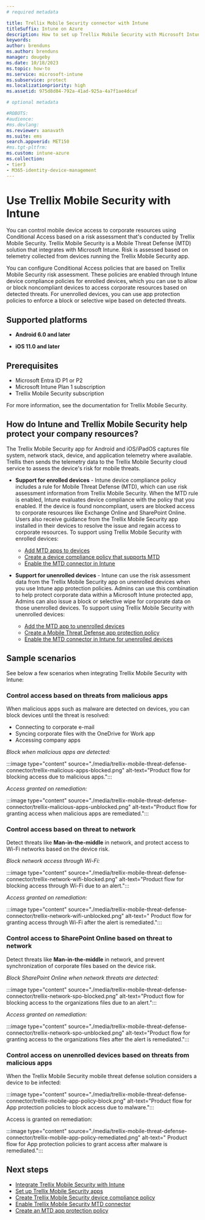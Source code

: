```yaml
---
# required metadata

title: Trellix Mobile Security connector with Intune
titleSuffix: Intune on Azure
description: How to set up Trellix Mobile Security with Microsoft Intune to control mobile device access to your corporate resources.
keywords:
author: brenduns
ms.author: brenduns
manager: dougeby
ms.date: 10/18/2023
ms.topic: how-to
ms.service: microsoft-intune
ms.subservice: protect
ms.localizationpriority: high
ms.assetid: 975d8d84-792a-41ad-925a-4a7f1ae4dcaf

# optional metadata

#ROBOTS:
#audience:
#ms.devlang:
ms.reviewer: aanavath
ms.suite: ems
search.appverid: MET150
#ms.tgt-pltfrm:
ms.custom: intune-azure
ms.collection:
- tier3
- M365-identity-device-management
---
```


# Use Trellix Mobile Security with Intune

You can control mobile device access to corporate resources using Conditional Access based on a risk assessment that's conducted by Trellix Mobile Security. Trellix Mobile Security is a Mobile Threat Defense (MTD) solution that integrates with Microsoft Intune. Risk is assessed based on telemetry collected from devices running the Trellix Mobile Security app.

You can configure Conditional Access policies that are based on Trellix Mobile Security risk assessment. These policies are enabled through Intune device compliance policies for enrolled devices, which you can use to allow or block noncompliant devices to access corporate resources based on detected threats. For unenrolled devices, you can use app protection policies to enforce a block or selective wipe based on detected threats.

## Supported platforms

- **Android 6.0 and later**

- **iOS 11.0 and later**

## Prerequisites

- Microsoft Entra ID P1 or P2
- Microsoft Intune Plan 1 subscription
- Trellix Mobile Security subscription

For more information, see the documentation for Trellix Mobile Security.

## How do Intune and Trellix Mobile Security help protect your company resources?

The Trellix Mobile Security app for Android and iOS/iPadOS captures file system, network stack, device, and application telemetry where available. Trellis then sends the telemetry data to the Trellix Mobile Security cloud service to assess the device's risk for mobile threats.

- **Support for enrolled devices** - Intune device compliance policy includes a rule for Mobile Threat Defense (MTD), which can use risk assessment information from Trellix Mobile Security. When the MTD rule is enabled, Intune evaluates device compliance with the policy that you enabled. If the device is found noncompliant, users are blocked access to corporate resources like Exchange Online and SharePoint Online. Users also receive guidance from the Trellix Mobile Security app installed in their devices to resolve the issue and regain access to corporate resources. To support using Trellix Mobile Security with enrolled devices:

  - [Add MTD apps to devices](../protect/mtd-apps-ios-app-configuration-policy-add-assign.md)
  - [Create a device compliance policy that supports MTD](../protect/mtd-device-compliance-policy-create.md)
  - [Enable the MTD connector in Intune](../protect/mtd-connector-enable.md)

- **Support for unenrolled devices** - Intune can use the risk assessment data from the Trellix Mobile Security app on unenrolled devices when you use Intune app protection policies. Admins can use this combination to help protect corporate data within a Microsoft Intune protected app, Admins can also issue a block or selective wipe for corporate data on those unenrolled devices. To support using Trellix Mobile Security with unenrolled devices:

  - [Add the MTD app to unenrolled devices](../protect/mtd-add-apps-unenrolled-devices.md)
  - [Create a Mobile Threat Defense app protection policy](../protect/mtd-app-protection-policy.md)
  - [Enable the MTD connector in Intune for unenrolled devices](../protect/mtd-enable-unenrolled-devices.md)
  
## Sample scenarios

See below a few scenarios when integrating Trellix Mobile Security with Intune:

### Control access based on threats from malicious apps

When malicious apps such as malware are detected on devices, you can block devices until the threat is resolved:

- Connecting to corporate e-mail
- Syncing corporate files with the OneDrive for Work app
- Accessing company apps

*Block when malicious apps are detected:*

:::image type="content" source="./media/trellix-mobile-threat-defense-connector/trellix-malicious-apps-blocked.png" alt-text="Product flow for blocking access due to malicious apps.":::

*Access granted on remediation:*

:::image type="content" source="./media/trellix-mobile-threat-defense-connector/trellix-malicious-apps-unblocked.png" alt-text="Product flow for granting access when malicious apps are remediated.":::

### Control access based on threat to network

Detect threats like **Man-in-the-middle** in network, and protect access to Wi-Fi networks based on the device risk.

*Block network access through Wi-Fi:*

:::image type="content" source="./media/trellix-mobile-threat-defense-connector/trellix-network-wifi-blocked.png" alt-text="Product flow for blocking access through Wi-Fi due to an alert.":::

*Access granted on remediation:*

:::image type="content" source="./media/trellix-mobile-threat-defense-connector/trellix-network-wifi-unblocked.png" alt-text=" Product flow for granting access through Wi-Fi after the alert is remediated.":::

### Control access to SharePoint Online based on threat to network

Detect threats like **Man-in-the-middle** in network, and prevent synchronization of corporate files based on the device risk.

*Block SharePoint Online when network threats are detected:*

:::image type="content" source="./media/trellix-mobile-threat-defense-connector/trellix-network-spo-blocked.png" alt-text="Product flow for blocking access to the organizations files due to an alert.":::

*Access granted on remediation:*

:::image type="content" source="./media/trellix-mobile-threat-defense-connector/trellix-network-spo-unblocked.png" alt-text="Product flow for granting access to the organizations files after the alert is remediated.":::

### Control access on unenrolled devices based on threats from malicious apps

When the Trellix Mobile Security mobile threat defense solution considers a device to be infected:

:::image type="content" source="./media/trellix-mobile-threat-defense-connector/trellix-mobile-app-policy-block.png" alt-text="Product flow for App protection policies to block access due to malware.":::

Access is granted on remediation:

:::image type="content" source="./media/trellix-mobile-threat-defense-connector/trellix-mobile-app-policy-remediated.png" alt-text=" Product flow for App protection policies to grant access after malware is remediated.":::

## Next steps

- [Integrate Trellix Mobile Security with Intune](trellix-mtd-connector-integration.md)
- [Set up Trellix Mobile Security apps](mtd-apps-ios-app-configuration-policy-add-assign.md)
- [Create Trellix Mobile Security device compliance policy](mtd-device-compliance-policy-create.md)
- [Enable Trellix Mobile Security MTD connector](mtd-connector-enable.md)
- [Create an MTD app protection policy](../protect/mtd-app-protection-policy.md)
